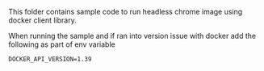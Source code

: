 This folder contains sample code to run headless chrome image using docker client
library.

When running the sample and if ran into version issue with docker add the 
following as part of env variable

`DOCKER_API_VERSION=1.39`